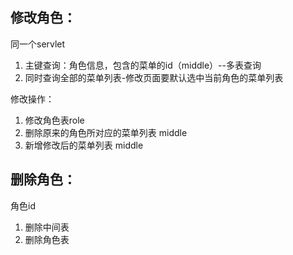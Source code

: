 

## 修改角色：
同一个servlet
1. 主键查询：角色信息，包含的菜单的id（middle）--多表查询
2. 同时查询全部的菜单列表-修改页面要默认选中当前角色的菜单列表

修改操作：
1. 修改角色表role
2. 删除原来的角色所对应的菜单列表 middle
3. 新增修改后的菜单列表 middle

## 删除角色：
角色id
1. 删除中间表
2. 删除角色表